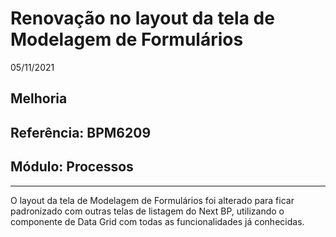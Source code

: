 # Renovação no layout da tela de Modelagem de Formulários
05/11/2021
## Melhoria
## Referência: BPM6209
## Módulo: Processos
***

O layout da tela de Modelagem de Formulários foi alterado para ficar padronizado com outras telas de listagem do Next BP, utilizando o componente de Data Grid com todas as funcionalidades já conhecidas.
